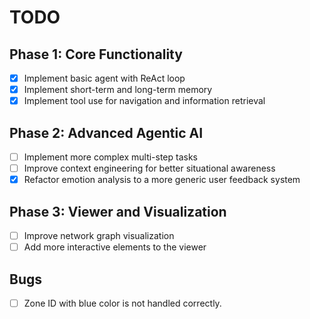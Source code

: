 # TODO

## Phase 1: Core Functionality
- [x] Implement basic agent with ReAct loop
- [x] Implement short-term and long-term memory
- [x] Implement tool use for navigation and information retrieval

## Phase 2: Advanced Agentic AI
- [ ] Implement more complex multi-step tasks
- [ ] Improve context engineering for better situational awareness
- [x] Refactor emotion analysis to a more generic user feedback system

## Phase 3: Viewer and Visualization
- [ ] Improve network graph visualization
- [ ] Add more interactive elements to the viewer

## Bugs
- [ ] Zone ID with blue color is not handled correctly.